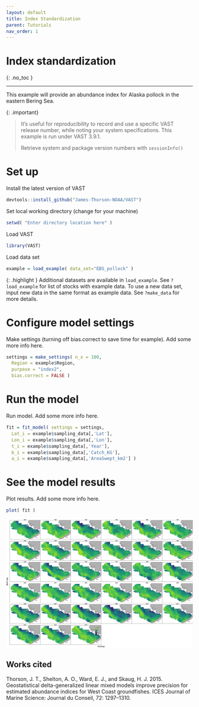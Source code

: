 ```yaml
---
layout: default
title: Index Standardization
parent: Tutorials
nav_order: 1
---
```


# Index standardization
{: .no_toc }

---

This example will provide an abundance index for Alaska pollock in the eastern Bering Sea.

{: .important}
> It’s useful for reproducibility to record and use a specific VAST release number, while noting your system specifications. This example is run under VAST 3.9.1.
>
> Retrieve system and package version numbers with `sessionInfo()`


# Set up

Install the latest version of VAST
```R
devtools::install_github("James-Thorson-NOAA/VAST")
```

Set local working directory (change for your machine)
```R
setwd( "Enter directory location here" )
```

Load VAST
```R
library(VAST)
```

Load data set
```R
example = load_example( data_set="EBS_pollock" )
```

{: .highlight }
Additional datasets are available in `load_example`. See `?load_example` for list of stocks with example data. To use a new data set, input new data in the same format as example data. See `?make_data` for more details.

# Configure model settings

Make settings (turning off bias.correct to save time for example). Add some more info here.
```R
settings = make_settings( n_x = 100, 
  Region = example$Region, 
  purpose = "index2", 
  bias.correct = FALSE )
```

# Run the model

Run model. Add some more info here.
```R
fit = fit_model( settings = settings, 
  Lat_i = example$sampling_data[,'Lat'], 
  Lon_i = example$sampling_data[,'Lon'], 
  t_i = example$sampling_data[,'Year'], 
  b_i = example$sampling_data[,'Catch_KG'], 
  a_i = example$sampling_data[,'AreaSwept_km2'] )
```

# See the model results

Plot results. Add some more info here.
```R
plot( fit )
```

![Predicted density of Alaska pollock in the eastern Bering Sea for each year](/assets/images/index-standardization/ln_density-predicted.png)

## Works cited

Thorson, J. T., Shelton, A. O., Ward, E. J., and Skaug, H. J. 2015. Geostatistical delta-generalized linear mixed models improve precision for estimated abundance indices for West Coast groundfishes. ICES Journal of Marine Science: Journal du Conseil, 72: 1297–1310.


